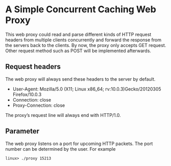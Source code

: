 # A Simple Concurrent Caching Web Proxy
This web proxy could read and parse different kinds of HTTP request headers from multiple clients concurrently and forward the response from the servers back to the clients. By now, the proxy only accepts GET request. Other request method such as POST will be implemented afterwards.
## Request headers
The web proxy will always send these headers to the server by default.
- User-Agent: Mozilla/5.0 (X11; Linux x86_64; rv:10.0.3)Gecko/20120305 Firefox/10.0.3
- Connection: close
- Proxy-Connection: close

The proxy’s request line will always end with HTTP/1.0.
## Parameter
The web proxy listens on a port for upcoming HTTP packets. The port number can be determined by the user. For example 
```
linux> ./proxy 15213
```
